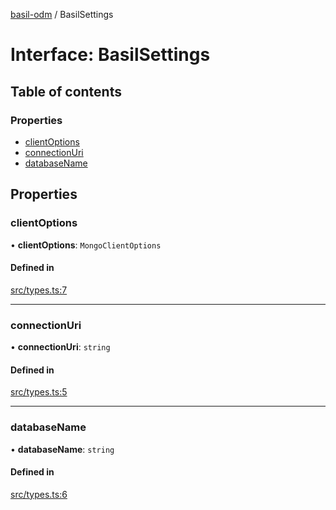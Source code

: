 [basil-odm](../README.md) / BasilSettings

# Interface: BasilSettings

## Table of contents

### Properties

- [clientOptions](BasilSettings.md#clientoptions)
- [connectionUri](BasilSettings.md#connectionuri)
- [databaseName](BasilSettings.md#databasename)

## Properties

### clientOptions

• **clientOptions**: `MongoClientOptions`

#### Defined in

[src/types.ts:7](https://github.com/anatoo/basil-odm/blob/5a6ae65/src/types.ts#L7)

___

### connectionUri

• **connectionUri**: `string`

#### Defined in

[src/types.ts:5](https://github.com/anatoo/basil-odm/blob/5a6ae65/src/types.ts#L5)

___

### databaseName

• **databaseName**: `string`

#### Defined in

[src/types.ts:6](https://github.com/anatoo/basil-odm/blob/5a6ae65/src/types.ts#L6)
